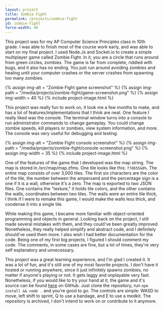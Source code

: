 ```yaml
---
layout: project
title: Zombie Fight
permalink: /projects/zombie-fight
id: zombie-fight
force-width: 48
---
```

This project was for my AP Computer Science Principles class in 10th grade. I was able to finish most of the course work early, and was able to start on my final project. I used Node.Js and Socket.io to create a simple multiplayer game called Zombie Fight. In it, you are a circle that runs around from green circles, zombies. The game is far from complete, riddled with bugs, and it also has no ending. You just run around avoiding zombies and healing until your computer crashes or the server crashes from spawning too many zombies.

{% assign img-alt = "Zombie Fight game screenshot" %}
{% assign img-path = "/media/projects/zombie-fight/game-screenshot.png" %}
{% assign img-width = 40 %}
{% include project-image.html %}

This project was really fun to work on, it took me a few months to make, and has a lot of features/implementations that I think are neat. One feature I really liked was the console. The terminal window turns into a console to run administrator commands to change gameplay. You could change zombie speeds, kill players or zombies, view system information, and more. The console was very useful for debugging and testing.

{% assign img-alt = "Zombie Fight console screenshot" %}
{% assign img-path = "/media/projects/zombie-fight/console-screenshot.png" %}
{% assign img-width = 35 %}
{% include project-image.html %}

One of the features of the game that I developed was the map string. The map is stored in /src/map/map.zfms. One tile looks like this: `77d655&0%`. The entire map consists of over 3,000 tiles. The first six characters are the color of the tile, the number between the ampersand and the percentage sign is a one if it is a wall, otherwise it's a zero. The map is exported to two JSON files. One contains the "texture," it holds tile colors, and the other contains the walls, coordinates between two tiles. The walls were an entire tile thick, I think if I were to remake this game, I would make the walls less thick, and condense it into a single tile.

While making this game, I became more familiar with object-oriented programming and objects in general. Looking back on the project, I still made several mistakes with them, and they could've been greatly improved. Nonetheless, they really helped simplify and abstract code, and I definitely should've used them more. I also wish I had better documentation for the code. Being one of my first big projects, I figured I should comment my code. The comments, in some cases are fine, but a lot of times, they're very self explanatory and unnecessary.

This project was a great learning experience, and I'm glad I created it. It was a lot of fun, and it's still one of my most favorite projects. I don't have it hosted or running anywhere, since it just infinitely spawns zombies, no matter if anyone's playing or not. It gets laggy and unplayable very fast. Nonetheless, if you would like to try your hand at it, the game and it's source can be found [here](https://github.com/ArkinSolomon/zombie-fight) on GitHub. Just clone the repository, run `npm install && node .` and you're good to go. The controls are simple: WASD to move, left shift to sprint, Q to use a bandage, and E to use a medkit. The repository is archived, I don't intend to work on or contribute to it anymore.
